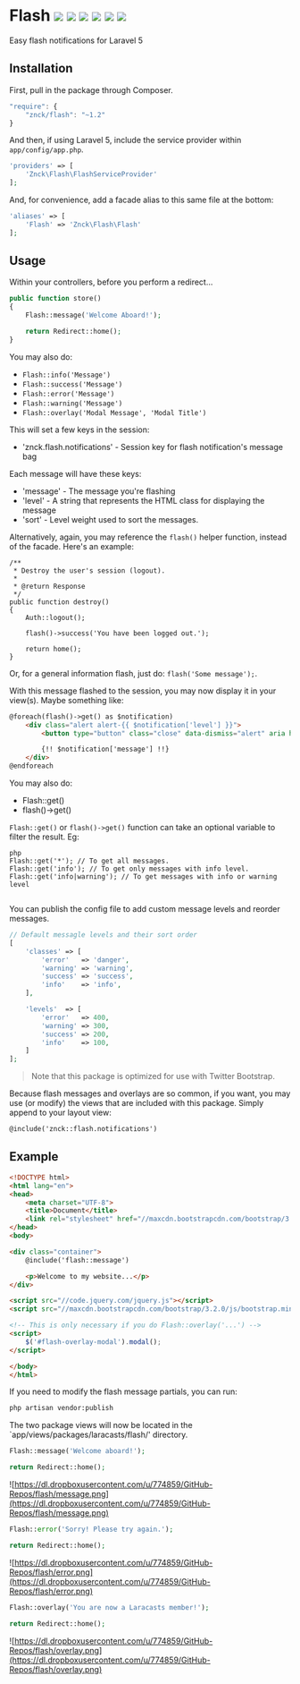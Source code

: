 # Flash [![](https://img.shields.io/github/issues/znck/flash.svg)](https://github.com/znck/flash/issues) [![](https://img.shields.io/travis/znck/flash.svg)](https://travis-ci.org/znck/flash) [![](https://img.shields.io/github/release/znck/flash.svg)](https://github.com/znck/flash/releases) [![](https://img.shields.io/packagist/v/znck/flash.svg)](https://packagist.org/packages/znck/flash) [![](https://img.shields.io/packagist/dt/znck/flash.svg)](https://packagist.org/packages/znck/flash)  [![](https://img.shields.io/packagist/l/znck/flash.svg)](http://znck.mit-license.org)

Easy flash notifications for Laravel 5

## Installation

First, pull in the package through Composer.

```js
"require": {
    "znck/flash": "~1.2"
}
```

And then, if using Laravel 5, include the service provider within `app/config/app.php`.

```php
'providers' => [
    'Znck\Flash\FlashServiceProvider'
];
```

And, for convenience, add a facade alias to this same file at the bottom:

```php
'aliases' => [
    'Flash' => 'Znck\Flash\Flash'
];
```

## Usage

Within your controllers, before you perform a redirect...

```php
public function store()
{
    Flash::message('Welcome Aboard!');

    return Redirect::home();
}
```

You may also do:

- `Flash::info('Message')`
- `Flash::success('Message')`
- `Flash::error('Message')`
- `Flash::warning('Message')`
- `Flash::overlay('Modal Message', 'Modal Title')`

This will set a few keys in the session:

- 'znck.flash.notifications' - Session key for flash notification's message bag

Each message will have these keys:

- 'message' - The message you're flashing
- 'level' - A string that represents the HTML class for displaying the message
- 'sort' - Level weight used to sort the messages.

Alternatively, again, you may reference the `flash()` helper function, instead of the facade. Here's an example:

```
/**
 * Destroy the user's session (logout).
 *
 * @return Response
 */
public function destroy()
{
    Auth::logout();

    flash()->success('You have been logged out.');

    return home();
}
```

Or, for a general information flash, just do: `flash('Some message');`.

With this message flashed to the session, you may now display it in your view(s). 
Maybe something like:

```html
@foreach(flash()->get() as $notification)
    <div class="alert alert-{{ $notification['level'] }}">
        <button type="button" class="close" data-dismiss="alert" aria hidden="true">&times;</button>

        {!! $notification['message'] !!}
    </div>
@endforeach
```

You may also do:

- Flash::get()
- flash()->get()

`Flash::get()` or `flash()->get()` function can take an optional variable to filter the result.
Eg:

```
php
Flash::get('*'); // To get all messages.
Flash::get('info'); // To get only messages with info level.
Flash::get('info|warning'); // To get messages with info or warning level
    
```

You can publish the config file to add custom message levels and reorder messages.

```php
// Default messagle levels and their sort order
[
    'classes' => [
        'error'   => 'danger',
        'warning' => 'warning',
        'success' => 'success',
        'info'    => 'info',
    ],

    'levels'  => [
        'error'   => 400,
        'warning' => 300,
        'success' => 200,
        'info'    => 100,
    ]
];
```

> Note that this package is optimized for use with Twitter Bootstrap.

Because flash messages and overlays are so common, if you want, you may use (or modify) the views that are included with this package. Simply append to your layout view:

```html
@include('znck::flash.notifications')
```

## Example

```html
<!DOCTYPE html>
<html lang="en">
<head>
    <meta charset="UTF-8">
    <title>Document</title>
    <link rel="stylesheet" href="//maxcdn.bootstrapcdn.com/bootstrap/3.2.0/css/bootstrap.min.css">
</head>
<body>

<div class="container">
    @include('flash::message')

    <p>Welcome to my website...</p>
</div>

<script src="//code.jquery.com/jquery.js"></script>
<script src="//maxcdn.bootstrapcdn.com/bootstrap/3.2.0/js/bootstrap.min.js"></script>

<!-- This is only necessary if you do Flash::overlay('...') -->
<script>
    $('#flash-overlay-modal').modal();
</script>

</body>
</html>
```

If you need to modify the flash message partials, you can run:

```bash
php artisan vendor:publish
```

The two package views will now be located in the `app/views/packages/laracasts/flash/' directory.

```php
Flash::message('Welcome aboard!');

return Redirect::home();
```

![https://dl.dropboxusercontent.com/u/774859/GitHub-Repos/flash/message.png](https://dl.dropboxusercontent.com/u/774859/GitHub-Repos/flash/message.png)

```php
Flash::error('Sorry! Please try again.');

return Redirect::home();
```

![https://dl.dropboxusercontent.com/u/774859/GitHub-Repos/flash/error.png](https://dl.dropboxusercontent.com/u/774859/GitHub-Repos/flash/error.png)

```php
Flash::overlay('You are now a Laracasts member!');

return Redirect::home();
```

![https://dl.dropboxusercontent.com/u/774859/GitHub-Repos/flash/overlay.png](https://dl.dropboxusercontent.com/u/774859/GitHub-Repos/flash/overlay.png)
